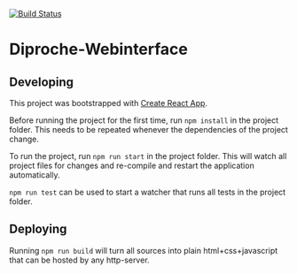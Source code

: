 [![Build Status](https://semaphoreci.com/api/v1/diproche/webinterface/branches/master/badge.svg)](https://semaphoreci.com/diproche/webinterface)

# Diproche-Webinterface

## Developing

This project was bootstrapped with [Create React App](https://github.com/facebook/create-react-app).

Before running the project for the first time, run `npm install` in the project folder. This needs to be repeated whenever the dependencies of the project change.

To run the project, run `npm run start` in the project folder. This will watch all project files for changes and re-compile and restart the application automatically.

`npm run test` can be used to start a watcher that runs all tests in the project folder.

## Deploying

Running `npm run build` will turn all sources into plain html+css+javascript that can be hosted by any http-server.
